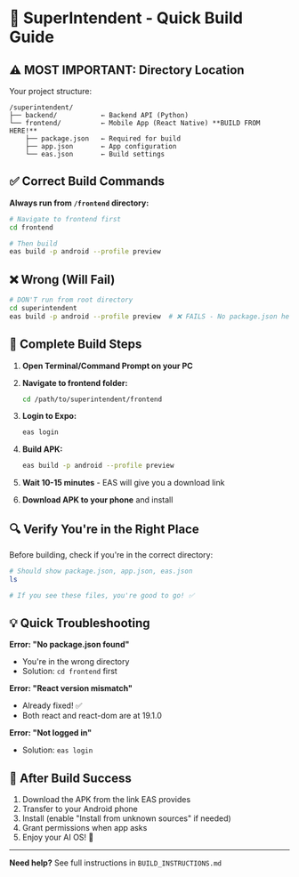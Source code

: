 # 🚀 SuperIntendent - Quick Build Guide

## ⚠️ MOST IMPORTANT: Directory Location

Your project structure:
```
/superintendent/
├── backend/           ← Backend API (Python)
└── frontend/          ← Mobile App (React Native) **BUILD FROM HERE!**
    ├── package.json   ← Required for build
    ├── app.json       ← App configuration
    └── eas.json       ← Build settings
```

## ✅ Correct Build Commands

**Always run from `/frontend` directory:**

```bash
# Navigate to frontend first
cd frontend

# Then build
eas build -p android --profile preview
```

## ❌ Wrong (Will Fail)

```bash
# DON'T run from root directory
cd superintendent
eas build -p android --profile preview  # ❌ FAILS - No package.json here!
```

## 📝 Complete Build Steps

1. **Open Terminal/Command Prompt on your PC**

2. **Navigate to frontend folder:**
   ```bash
   cd /path/to/superintendent/frontend
   ```

3. **Login to Expo:**
   ```bash
   eas login
   ```

4. **Build APK:**
   ```bash
   eas build -p android --profile preview
   ```

5. **Wait 10-15 minutes** - EAS will give you a download link

6. **Download APK to your phone** and install

## 🔍 Verify You're in the Right Place

Before building, check if you're in the correct directory:

```bash
# Should show package.json, app.json, eas.json
ls

# If you see these files, you're good to go! ✅
```

## 💡 Quick Troubleshooting

**Error: "No package.json found"**
- You're in the wrong directory
- Solution: `cd frontend` first

**Error: "React version mismatch"**
- Already fixed! ✅
- Both react and react-dom are at 19.1.0

**Error: "Not logged in"**
- Solution: `eas login`

## 📱 After Build Success

1. Download the APK from the link EAS provides
2. Transfer to your Android phone
3. Install (enable "Install from unknown sources" if needed)
4. Grant permissions when app asks
5. Enjoy your AI OS! 🎉

---

**Need help?** See full instructions in `BUILD_INSTRUCTIONS.md`
